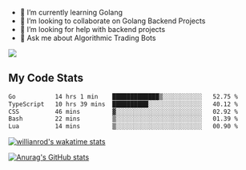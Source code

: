 
- 🌱 I’m currently learning Golang
- 👯 I’m looking to collaborate on Golang Backend Projects
- 🤔 I’m looking for help with backend projects
- 💬 Ask me about Algorithmic Trading Bots

![](https://github-profile-trophy.vercel.app/?username=kevinbarrero)

## My Code Stats

<!--START_SECTION:waka-->

```txt
Go           14 hrs 1 min    █████████████▒░░░░░░░░░░░   52.75 %
TypeScript   10 hrs 39 mins  ██████████░░░░░░░░░░░░░░░   40.12 %
CSS          46 mins         ▓░░░░░░░░░░░░░░░░░░░░░░░░   02.92 %
Bash         22 mins         ▒░░░░░░░░░░░░░░░░░░░░░░░░   01.39 %
Lua          14 mins         ▒░░░░░░░░░░░░░░░░░░░░░░░░   00.90 %
```

<!--END_SECTION:waka-->

[![willianrod's wakatime stats](https://github-readme-stats.vercel.app/api/wakatime?username=holdandup&layout=compact&theme=react&custom_title=Wakatime%20All%20Time%20Stats&langs_count=8)](https://github.com/anuraghazra/github-readme-stats)

[![Anurag's GitHub stats](https://github-readme-stats.vercel.app/api?username=Kevinbarrero)](https://github.com/anuraghazra/github-readme-stats)




